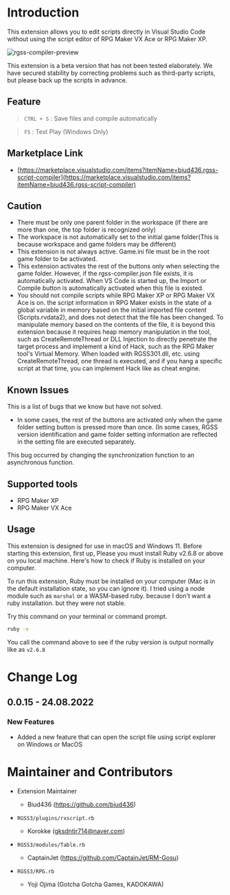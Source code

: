 # Introduction

This extension allows you to edit scripts directly in Visual Studio Code without using the script editor of RPG Maker VX Ace or RPG Maker XP.

![rgss-compiler-preview](https://user-images.githubusercontent.com/13586185/186309563-f5d00d1c-c9bb-4b93-8bb1-e98f888d705c.gif)

This extension is a beta version that has not been tested elaborately. We have secured stability by correcting problems such as third-party scripts, but please back up the scripts in advance.

## Feature

> `CTRL + S` : Save files and compile automatically

> `F5` : Test Play (Windows Only)

## Marketplace Link

- [https://marketplace.visualstudio.com/items?itemName=biud436.rgss-script-compiler](https://marketplace.visualstudio.com/items?itemName=biud436.rgss-script-compiler)

## Caution

- There must be only one parent folder in the workspace (if there are more than one, the top folder is recognized only)
- The workspace is not automatically set to the initial game folder(This is because workspace and game folders may be different)
- This extension is not always active. Game.ini file must be in the root game folder to be activated.
- This extension activates the rest of the buttons only when selecting the game folder. However, if the rgss-compiler.json file exists, it is automatically activated. When VS Code is started up, the Import or Compile button is automatically activated when this file is existed.
- You should not compile scripts while RPG Maker XP or RPG Maker VX Ace is on. the script information in RPG Maker exists in the state of a global variable in memory based on the initial imported file content (Scripts.rvdata2), and does not detect that the file has been changed. To manipulate memory based on the contents of the file, it is beyond this extension because it requires heap memory manipulation in the tool, such as CreateRemoteThread or DLL Injection to directly penetrate the target process and implement a kind of Hack, such as the RPG Maker tool's Virtual Memory. When loaded with RGSS301.dll, etc. using CreateRemoteThread, one thread is executed, and if you hang a specific script at that time, you can implement Hack like as cheat engine.

## Known Issues

This is a list of bugs that we know but have not solved.

- In some cases, the rest of the buttons are activated only when the game folder setting button is pressed more than once. (In some cases, RGSS version identification and game folder setting information are reflected in the setting file are executed separately.

This bug occurred by changing the synchronization function to an asynchronous function.

## Supported tools

- RPG Maker XP
- RPG Maker VX Ace

## Usage

This extension is designed for use in macOS and Windows 11. Before starting this extension, first up, Please you must install Ruby v2.6.8 or above on you local machine. Here's how to check if Ruby is installed on your computer.

To run this extension, Ruby must be installed on your computer (Mac is in the default installation state, so you can ignore it). I tried using a node module such as `marshal` or a WASM-based ruby. because I don't want a ruby installation. but they were not stable.

Try this command on your terminal or command prompt.

```bash
ruby -v
```

You call the command above to see if the ruby version is output normally like as `v2.6.8`

# Change Log

## 0.0.15 - 24.08.2022

### New Features

- Added a new feature that can open the script file using script explorer on Windows or MacOS

# Maintainer and Contributors

- Extension Maintainer

  - Biud436 (https://github.com/biud436)

- `RGSS3/plugins/rxscript.rb`

  - Korokke (gksdntjr714@naver.com)

- `RGSS3/modules/Table.rb`

  - CaptainJet (https://github.com/CaptainJet/RM-Gosu)

- `RGSS3/RPG.rb`
  - Yoji Ojima (Gotcha Gotcha Games, KADOKAWA)
